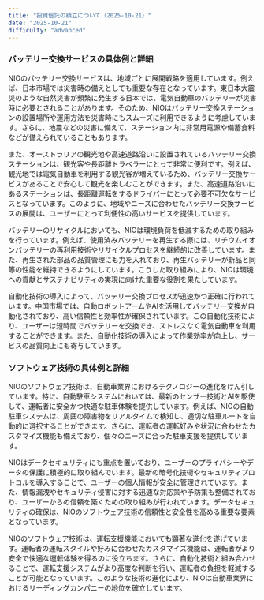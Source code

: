 ```yaml
---
title: "投資信託の積立について（2025-10-21）"
date: "2025-10-21"
difficulty: "advanced"
---
```


### バッテリー交換サービスの具体例と詳細

NIOのバッテリー交換サービスは、地域ごとに展開戦略を適用しています。例えば、日本市場では災害時の備えとしても重要な存在となっています。東日本大震災のような自然災害が頻繁に発生する日本では、電気自動車のバッテリーが災害時に必要とされることがあります。そのため、NIOはバッテリー交換ステーションの設置場所や運用方法を災害時にもスムーズに利用できるように考慮しています。さらに、地震などの災害に備えて、ステーション内に非常用電源や備蓄食料などが備えられていることもあります。

また、オーストラリアの観光地や高速道路沿いに設置されているバッテリー交換ステーションは、観光客や長距離トラベラーにとって非常に便利です。例えば、観光地では電気自動車を利用する観光客が増えているため、バッテリー交換サービスがあることで安心して観光を楽しむことができます。また、高速道路沿いにあるステーションは、長距離運転をするドライバーにとって必要不可欠なサービスとなっています。このように、地域やニーズに合わせたバッテリー交換サービスの展開は、ユーザーにとって利便性の高いサービスを提供しています。

バッテリーのリサイクルにおいても、NIOは環境負荷を低減するための取り組みを行っています。例えば、使用済みバッテリーを再生する際には、リチウムイオンバッテリーの再利用技術やリサイクルプロセスを継続的に改善しています。また、再生された部品の品質管理にも力を入れており、再生バッテリーが新品と同等の性能を維持できるようにしています。こうした取り組みにより、NIOは環境への貢献とサステナビリティの実現に向けた重要な役割を果たしています。

自動化技術の導入によって、バッテリー交換プロセスが迅速かつ正確に行われています。中国市場では、自動ロボットアームやAIを活用してバッテリー交換が自動化されており、高い信頼性と効率性が確保されています。この自動化技術により、ユーザーは短時間でバッテリーを交換でき、ストレスなく電気自動車を利用することができます。また、自動化技術の導入によって作業効率が向上し、サービスの品質向上にも寄与しています。

### ソフトウェア技術の具体例と詳細

NIOのソフトウェア技術は、自動車業界におけるテクノロジーの進化をけん引しています。特に、自動駐車システムにおいては、最新のセンサー技術とAIを駆使して、運転者に安全かつ快適な駐車体験を提供しています。例えば、NIOの自動駐車システムは、周囲の障害物をリアルタイムで検知し、適切な駐車ルートを自動的に選択することができます。さらに、運転者の運転好みや状況に合わせたカスタマイズ機能も備えており、個々のニーズに合った駐車支援を提供しています。

NIOはデータセキュリティにも重点を置いており、ユーザーのプライバシーやデータの保護に積極的に取り組んでいます。最新の暗号化技術やセキュリティプロトコルを導入することで、ユーザーの個人情報が安全に管理されています。また、情報漏洩やセキュリティ侵害に対する迅速な対応策や予防策も整備されており、ユーザーからの信頼を築くための取り組みが行われています。データセキュリティの確保は、NIOのソフトウェア技術の信頼性と安全性を高める重要な要素となっています。

NIOのソフトウェア技術は、運転支援機能においても顕著な進化を遂げています。運転者の運転スタイルや好みに合わせたカスタマイズ機能は、運転者がより安全で快適な運転体験を得るのに役立ちます。さらに、自動化技術と組み合わせることで、運転支援システムがより高度な判断を行い、運転者の負担を軽減することが可能となっています。このような技術の進化により、NIOは自動車業界におけるリーディングカンパニーの地位を確立しています。
